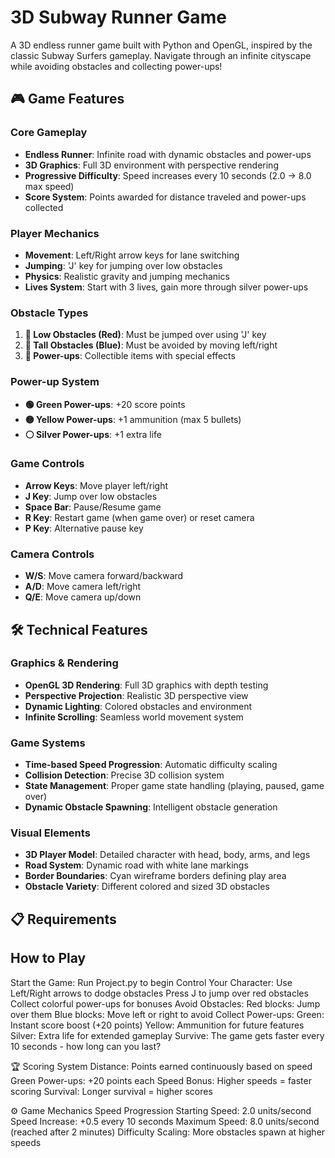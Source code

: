 # 3D Subway Runner Game

A 3D endless runner game built with Python and OpenGL, inspired by the classic Subway Surfers gameplay. Navigate through an infinite cityscape while avoiding obstacles and collecting power-ups!

## 🎮 Game Features

### Core Gameplay
- **Endless Runner**: Infinite road with dynamic obstacles and power-ups
- **3D Graphics**: Full 3D environment with perspective rendering
- **Progressive Difficulty**: Speed increases every 10 seconds (2.0 → 8.0 max speed)
- **Score System**: Points awarded for distance traveled and power-ups collected

### Player Mechanics
- **Movement**: Left/Right arrow keys for lane switching
- **Jumping**: 'J' key for jumping over low obstacles
- **Physics**: Realistic gravity and jumping mechanics
- **Lives System**: Start with 3 lives, gain more through silver power-ups

### Obstacle Types
1. **🔴 Low Obstacles (Red)**: Must be jumped over using 'J' key
2. **🔵 Tall Obstacles (Blue)**: Must be avoided by moving left/right
3. **💎 Power-ups**: Collectible items with special effects

### Power-up System
- **🟢 Green Power-ups**: +20 score points
- **🟡 Yellow Power-ups**: +1 ammunition (max 5 bullets)
- **⚪ Silver Power-ups**: +1 extra life

### Game Controls
- **Arrow Keys**: Move player left/right
- **J Key**: Jump over low obstacles
- **Space Bar**: Pause/Resume game
- **R Key**: Restart game (when game over) or reset camera
- **P Key**: Alternative pause key

### Camera Controls
- **W/S**: Move camera forward/backward
- **A/D**: Move camera left/right  
- **Q/E**: Move camera up/down

## 🛠️ Technical Features

### Graphics & Rendering
- **OpenGL 3D Rendering**: Full 3D graphics with depth testing
- **Perspective Projection**: Realistic 3D perspective view
- **Dynamic Lighting**: Colored obstacles and environment
- **Infinite Scrolling**: Seamless world movement system

### Game Systems
- **Time-based Speed Progression**: Automatic difficulty scaling
- **Collision Detection**: Precise 3D collision system
- **State Management**: Proper game state handling (playing, paused, game over)
- **Dynamic Obstacle Spawning**: Intelligent obstacle generation

### Visual Elements
- **3D Player Model**: Detailed character with head, body, arms, and legs
- **Road System**: Dynamic road with white lane markings
- **Border Boundaries**: Cyan wireframe borders defining play area
- **Obstacle Variety**: Different colored and sized 3D obstacles

## 📋 Requirements


## How to Play
Start the Game: Run Project.py to begin
Control Your Character:
Use Left/Right arrows to dodge obstacles
Press J to jump over red obstacles
Collect colorful power-ups for bonuses
Avoid Obstacles:
Red blocks: Jump over them
Blue blocks: Move left or right to avoid
Collect Power-ups:
Green: Instant score boost (+20 points)
Yellow: Ammunition for future features
Silver: Extra life for extended gameplay
Survive: The game gets faster every 10 seconds - how long can you last?


🏆 Scoring System
Distance: Points earned continuously based on speed
Green Power-ups: +20 points each
Speed Bonus: Higher speeds = faster scoring
Survival: Longer survival = higher scores


⚙️ Game Mechanics
Speed Progression
Starting Speed: 2.0 units/second
Speed Increase: +0.5 every 10 seconds
Maximum Speed: 8.0 units/second (reached after 2 minutes)
Difficulty Scaling: More obstacles spawn at higher speeds
